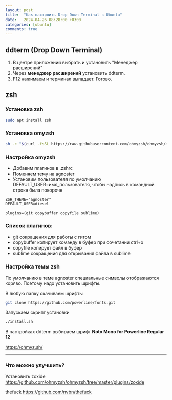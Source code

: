 ```yaml
---
layout: post
title:  "Как настроить Drop Down Terminal в Ubuntu"
date:   2024-04-26 08:28:00 +0300
categories: [ubuntu]
comments: true
---
```

## ddterm (Drop Down Terminal)
1. В центре приложений выбрать и установить "Менеджер расширений"
2. Через **менеджер расширений** установить ddterm.
3. F12 нажимаем и терминал выпадает. Готово.

## zsh

### Установка zsh
```bash
sudo apt install zsh
```

### Установка omyzsh
```bash
sh -c "$(curl -fsSL https://raw.githubusercontent.com/ohmyzsh/ohmyzsh/master/tools/install.sh)"
```

### Настройка omyzsh
- Добавим плагинов в  .zshrc
- Поменяем тему на agnoster
- Установим пользователя по умолчанию DEFAULT_USER=имя_пользователя, чтобы надпись в командной строке была покороче

```
ZSH_THEME="agnoster"
DEFAULT_USER=diesel

plugins=(git copybuffer copyfile sublime)
```

### Список плагинов:
- git сокращения для работы с гитом
- copybuffer копирует команду в буфер при сочетании ctrl+o
- copyfile копирует файл в буфер
- sublime сокращения для открывания файла в sublime

### Настройка темы zsh
По умолчанию в теме agnoster специальные символы отображаются коряво. Поэтому надо установить шрифты.

В любую папку скачиваем шрифты
```bash
git clone https://github.com/powerline/fonts.git
```

Запускаем скрипт установки
```bash
./install.sh
```

В настройках ddterm  выбираем шрифт **Noto Mono for Powerline Regular 12**

https://ohmyz.sh/

---
### Что можно улучшить?
Установить zoxide
https://github.com/ohmyzsh/ohmyzsh/tree/master/plugins/zoxide

thefuck
https://github.com/nvbn/thefuck